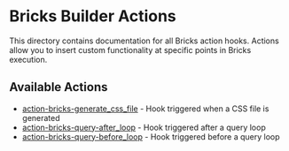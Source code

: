 # Bricks Builder Actions

This directory contains documentation for all Bricks action hooks. Actions allow you to insert custom functionality at specific points in Bricks execution.

## Available Actions

- [action-bricks-generate_css_file](./academy.bricksbuilder.io_article_action-bricks-generate_css_file_.md) - Hook triggered when a CSS file is generated
- [action-bricks-query-after_loop](./academy.bricksbuilder.io_article_action-bricks-query-after_loop_.md) - Hook triggered after a query loop
- [action-bricks-query-before_loop](./academy.bricksbuilder.io_article_action-bricks-query-before_loop_.md) - Hook triggered before a query loop